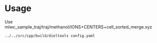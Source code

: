 # Usage

Use mlwc_sample_traj/traj/methanol/IONS+CENTERS+cell_sorted_merge.xyz

```bash
../../src/cpp/build/dieltools config.yaml

```
